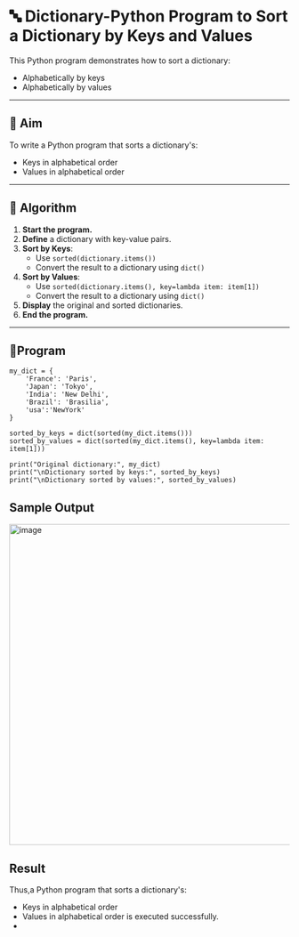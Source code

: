 # 🔤 Dictionary-Python Program to Sort a Dictionary by Keys and Values

This Python program demonstrates how to sort a dictionary:
- Alphabetically by keys
- Alphabetically by values

---

## 🎯 Aim

To write a Python program that sorts a dictionary's:
- Keys in alphabetical order
- Values in alphabetical order

---

## 🧠 Algorithm

1. **Start the program.**
2. **Define** a dictionary with key-value pairs.
3. **Sort by Keys**:
   - Use `sorted(dictionary.items())`
   - Convert the result to a dictionary using `dict()`
4. **Sort by Values**:
   - Use `sorted(dictionary.items(), key=lambda item: item[1])`
   - Convert the result to a dictionary using `dict()`
5. **Display** the original and sorted dictionaries.
6. **End the program.**

---

## 🧪Program
```
my_dict = {
    'France': 'Paris',
    'Japan': 'Tokyo',
    'India': 'New Delhi',
    'Brazil': 'Brasilia',
    'usa':'NewYork'
}

sorted_by_keys = dict(sorted(my_dict.items()))
sorted_by_values = dict(sorted(my_dict.items(), key=lambda item: item[1]))

print("Original dictionary:", my_dict)
print("\nDictionary sorted by keys:", sorted_by_keys)
print("\nDictionary sorted by values:", sorted_by_values)
```

## Sample Output
<img width="1687" height="577" alt="image" src="https://github.com/user-attachments/assets/4d0f3850-ab2c-48ad-8b53-0aa21760dd7a" />


## Result
Thus,a Python program that sorts a dictionary's:
- Keys in alphabetical order
- Values in alphabetical order is executed successfully.
- 

